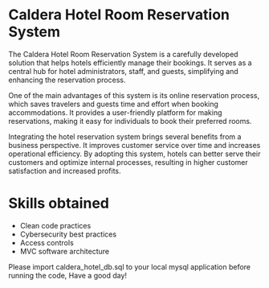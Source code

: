 
# Caldera Hotel Room Reservation System


The Caldera Hotel Room Reservation System is a carefully developed solution that helps hotels efficiently manage their bookings. It serves as a central hub for hotel administrators, staff, and guests, simplifying and enhancing the reservation process.

One of the main advantages of this system is its online reservation process, which saves travelers and guests time and effort when booking accommodations. It provides a user-friendly platform for making reservations, making it easy for individuals to book their preferred rooms.

Integrating the hotel reservation system brings several benefits from a business perspective. It improves customer service over time and increases operational efficiency. By adopting this system, hotels can better serve their customers and optimize internal processes, resulting in higher customer satisfaction and increased profits.

# Skills obtained
- Clean code practices
- Cybersecurity best practices
- Access controls
- MVC software architecture


Please import caldera_hotel_db.sql to your local mysql application before running the code, Have a good day!
